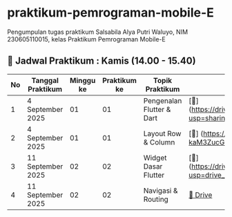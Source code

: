 # praktikum-pemrograman-mobile-E
Pengumpulan tugas praktikum Salsabila Alya Putri Waluyo, NIM 230605110015, kelas Praktikum Pemrograman Mobile-E  
## 📅 Jadwal Praktikum : Kamis (14.00 - 15.40)

| No | Tanggal Praktikum | Minggu ke | Praktikum ke | Topik Praktikum           | Link Google Drive | Link GitHub |
|----|-------------------|-----------|--------------|---------------------------|-------------------|-------------|
| 1  | 4 September 2025  | 01        | 01           | Pengenalan Flutter & Dart | [📂] (https://drive.google.com/file/d/1awuJkEVPECZQR3Obslwevs58WBeJDLZF/view?usp=sharing). | [💻 GitHub](https://github.com/SalsabilaAlya26/mobile-programming-practicum-pertemuan-1-modul-1-) |
| 2  | 4 September 2025  | 01        | 01           | Layout Row & Column       | [📂] (https://drive.google.com/file/d/1B_EmaTQ-n8b961bV-kaM3ZucGRN5Bz3W/view?usp=sharing). | [💻 GitHub](https://github.com/SalsabilaAlya26/mobile-programming-practicum-pertemuan-1-modul-2.git) |
| 3  | 11 September 2025 | 02        | 02           | Widget Dasar Flutter      | [📂] (https://drive.google.com/file/d/1sNAgPhvgKRwecy9z8d53I_0gQ7jGEPMN/view?usp=drive_link) | [💻 GitHub](https://github.com/SalsabilaAlya26/mobile-programming-practicum-pertemuan-2-modul-1.git) |
| 4  | 11 September 2025 | 02        | 02           | Navigasi & Routing        | [📂 Drive](https://drive.google.com/file/d/1nvxgbSvFUk3QNZMSchW-m_drj28Y_oRC/view?usp=sharing) | [💻 GitHub](https://github.com/SalsabilaAlya26/mobile-programming-practicum-pertemuan-2-modul-2.git) |
